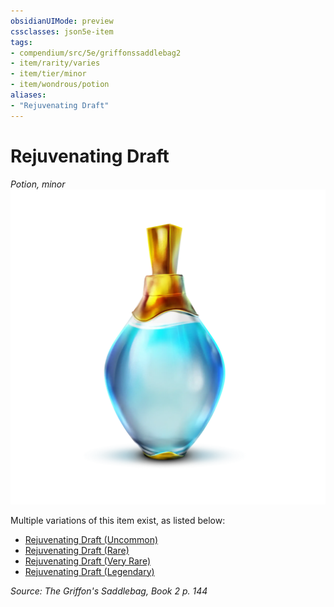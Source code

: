 ```yaml
---
obsidianUIMode: preview
cssclasses: json5e-item
tags:
- compendium/src/5e/griffonssaddlebag2
- item/rarity/varies
- item/tier/minor
- item/wondrous/potion
aliases: 
- "Rejuvenating Draft"
---
```

# Rejuvenating Draft
*Potion, minor*  
![](https://raw.githubusercontent.com/TheGiddyLimit/homebrew-img/main/img/GriffonsSaddlebag2/Items/Rejuvenating-Draft.webp#right)  


Multiple variations of this item exist, as listed below:

- [Rejuvenating Draft (Uncommon)](compendium/items/rejuvenating-draft-uncommon-griffonssaddlebag2.md)  
- [Rejuvenating Draft (Rare)](compendium/items/rejuvenating-draft-rare-griffonssaddlebag2.md)  
- [Rejuvenating Draft (Very Rare)](compendium/items/rejuvenating-draft-very-rare-griffonssaddlebag2.md)  
- [Rejuvenating Draft (Legendary)](compendium/items/rejuvenating-draft-legendary-griffonssaddlebag2.md)  

*Source: The Griffon's Saddlebag, Book 2 p. 144*